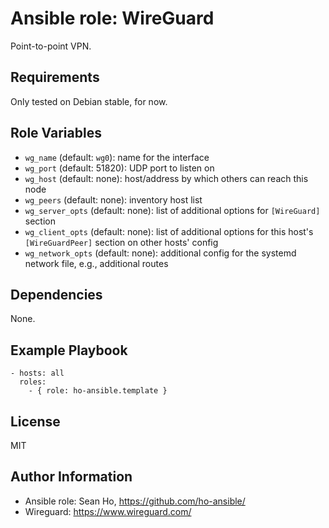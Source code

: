 # Ansible role: WireGuard
Point-to-point VPN.

## Requirements
Only tested on Debian stable, for now.

## Role Variables
+ `wg_name` (default: `wg0`): name for the interface
+ `wg_port` (default: 51820): UDP port to listen on
+ `wg_host` (default: none): host/address by which others can reach this node
+ `wg_peers` (default: none): inventory host list
+ `wg_server_opts` (default: none): list of additional options for `[WireGuard]` section
+ `wg_client_opts` (default: none): list of additional options for this host's
  `[WireGuardPeer]` section on other hosts' config
+ `wg_network_opts` (default: none): additional config for the systemd network file,
  e.g., additional routes

## Dependencies
None.

## Example Playbook

```
- hosts: all
  roles:
    - { role: ho-ansible.template }
```

## License
MIT

## Author Information
+ Ansible role: Sean Ho, https://github.com/ho-ansible/
+ Wireguard: https://www.wireguard.com/
